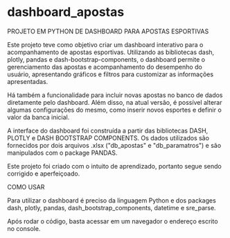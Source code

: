 # dashboard_apostas
PROJETO EM PYTHON DE DASHBOARD PARA APOSTAS ESPORTIVAS

Este projeto teve como objetivo criar um dashboard interativo para o acompanhamento de apostas esportivas. Utilizando as bibliotecas dash, plotly, pandas e dash-bootstrap-components, o dashboard permite o gerenciamento das apostas e acompanhamento do desempenho do usuário, apresentando gráficos e filtros para customizar as informações apresentadas.

Há também a funcionalidade para incluir novas apostas no banco de dados diretamente pelo dashboard. Além disso, na atual versão, é possível alterar algumas configurações do mesmo, como inserir novos esportes e definir o valor da banca inicial.

A interface do dashboard foi construída a partir das bibliotecas DASH, PLOTLY e DASH BOOTSTRAP COMPONENTS. Os dados utilizados são fornecidos por dois arquivos .xlsx ("db_apostas" e "db_paramatros") e são manipulados com o package PANDAS.

Este projeto foi criado com o intuito de aprendizado, portanto segue sendo corrigido e aperfeiçoado. 

COMO USAR

Para utilizar o dashboard é preciso da linguagem Python e dos packages dash, plotly, pandas, dash_bootstrap_components, datetime e sre_parse. 

Após rodar o código, basta acessar em um navegador o endereço escrito no console. 





